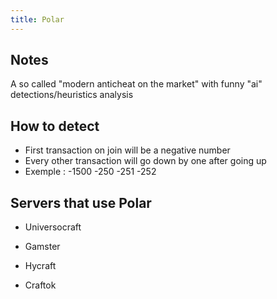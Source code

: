 ```yaml
---
title: Polar
---
```


## Notes
A so called "modern anticheat on the market" with funny "ai" detections/heuristics analysis

## How to detect
- First transaction on join will be a negative number
- Every other transaction will go down by one after going up
- Exemple : -1500 -250 -251 -252

## Servers that use Polar

- Universocraft

- Gamster

- Hycraft

- Craftok